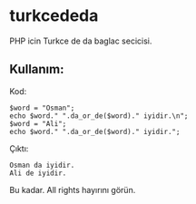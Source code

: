 turkcededa
==========

PHP icin Turkce de da baglac secicisi.

Kullanım:
----
Kod:

    $word = "Osman";
    echo $word." ".da_or_de($word)." iyidir.\n";
    $word = "Ali";
    echo $word." ".da_or_de($word)." iyidir.";

Çıktı:

    Osman da iyidir.
    Ali de iyidir.
  
Bu kadar. All rights hayırını görün.

